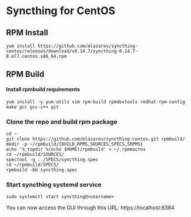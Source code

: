 # Syncthing for CentOS

## RPM Install

```
yum install https://github.com/mlazarov/syncthing-centos/releases/download/v0.14.7/syncthing-0.14.7-0.el7.centos.x86_64.rpm
```


## RPM Build

#### Install rpmbuild requirements

```
yum install -y yum-utils vim rpm-build rpmdevtools redhat-rpm-config make gcc gcc-c++ git
```

### Clone the repo and build rpm package

```
cd ~
git clone https://github.com/mlazarov/syncthing-centos.git rpmbuild/
mkdir -p ~/rpmbuild/{BUILD,RPMS,SOURCES,SPECS,SRPMS}
echo '%_topdir %(echo $HOME)/rpmbuild' > ~/.rpmmacros
cd ~/rpmbuild/SOURCES/
spectool -g ../SPECS/syncthing.spec
cd ~/rpmbuild/SPECS/
rpmbuild -bb syncthing.spec
```

### Start  syncthing systemd service

```
sudo systemctl start syncthing@<username>
```

You can now access the GUI through this URL: 
https://localhost:8384
